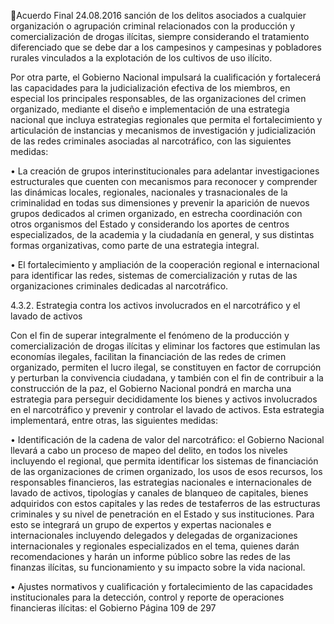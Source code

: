 Acuerdo Final 
24.08.2016 
sanción  de  los  delitos  asociados  a  cualquier  organización  o  agrupación  criminal  relacionados  con  la 
producción y comercialización de drogas ilícitas, siempre considerando el tratamiento diferenciado que 
se debe dar a los campesinos y campesinas y pobladores rurales vinculados a la explotación de los cultivos 
de uso ilícito. 
 
Por  otra  parte,  el  Gobierno  Nacional  impulsará  la  cualificación  y    fortalecerá    las  capacidades  para  la 
judicialización efectiva de los miembros, en especial los principales responsables, de las organizaciones 
del  crimen  organizado,  mediante  el  diseño  e  implementación  de  una  estrategia  nacional  que  incluya 
estrategias  regionales  que  permita  el  fortalecimiento  y  articulación  de  instancias  y  mecanismos  de 
investigación y judicialización de las redes criminales asociadas al narcotráfico, con las siguientes medidas: 
 
•
La creación de grupos interinstitucionales para adelantar investigaciones estructurales que 
cuenten  con  mecanismos  para  reconocer  y  comprender  las  dinámicas  locales,  regionales, 
nacionales  y  trasnacionales    de  la  criminalidad  en  todas  sus  dimensiones  y  prevenir  la 
aparición de nuevos grupos dedicados al crimen organizado, en estrecha coordinación con 
otros  organismos  del  Estado  y  considerando  los  aportes  de  centros  especializados,  de  la 
academia y la ciudadanía en general, y sus distintas formas organizativas, como parte de una 
estrategia integral. 
 
•
El fortalecimiento y ampliación de la cooperación regional e internacional para identificar las 
redes,  sistemas  de  comercialización  y  rutas  de  las  organizaciones  criminales  dedicadas  al 
narcotráfico. 
 
4.3.2. Estrategia contra los activos involucrados en el narcotráfico y el lavado de activos 
 
Con el fin de superar integralmente el fenómeno de la producción y comercialización de drogas ilícitas y 
eliminar los factores que estimulan las economías ilegales, facilitan la financiación de las redes de crimen 
organizado, permiten el lucro ilegal, se constituyen en factor de corrupción y perturban  la convivencia 
ciudadana, y también con el fin de  contribuir a la  construcción de la paz, el Gobierno Nacional pondrá en 
marcha una estrategia para perseguir decididamente los bienes y activos involucrados en el narcotráfico 
y  prevenir  y  controlar  el  lavado  de  activos.  Esta  estrategia  implementará,  entre  otras,  las  siguientes 
medidas: 
 
•
Identificación de la cadena de valor del narcotráfico: el Gobierno Nacional llevará a cabo 
un proceso de mapeo del delito, en todos los niveles incluyendo el regional,  que permita 
identificar los sistemas de financiación de las organizaciones de crimen organizado, los usos 
de esos recursos, los responsables financieros, las estrategias nacionales e internacionales 
de lavado de activos, tipologías y canales de blanqueo de capitales, bienes adquiridos con 
estos  capitales  y  las  redes  de  testaferros  de  las  estructuras  criminales  y  su  nivel  de 
penetración en el Estado y sus instituciones. Para esto se integrará un grupo de expertos y 
expertas nacionales e internacionales incluyendo delegados y delegadas de organizaciones 
internacionales y regionales especializados en el tema, quienes darán recomendaciones y 
harán  un  informe  público  sobre  las  redes  de  las  finanzas  ilícitas,  su  funcionamiento  y  su 
impacto sobre la vida nacional. 
 
•
Ajustes  normativos  y  cualificación  y  fortalecimiento  de  las  capacidades  institucionales 
para  la  detección,  control  y  reporte  de  operaciones  financieras  ilícitas:    el  Gobierno 
Página 109 de 297 
 

